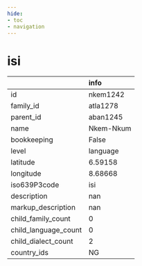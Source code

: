 ```yaml
---
hide:
- toc
- navigation
---
```

# isi
|                      | info      |
|:---------------------|:----------|
| id                   | nkem1242  |
| family_id            | atla1278  |
| parent_id            | aban1245  |
| name                 | Nkem-Nkum |
| bookkeeping          | False     |
| level                | language  |
| latitude             | 6.59158   |
| longitude            | 8.68668   |
| iso639P3code         | isi       |
| description          | nan       |
| markup_description   | nan       |
| child_family_count   | 0         |
| child_language_count | 0         |
| child_dialect_count  | 2         |
| country_ids          | NG        |
